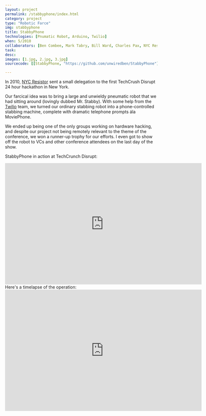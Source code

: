 ```yaml
---
layout: project
permalink: /stabbyphone/index.html 
category: project 
type: "Robotic Farce" 
img: stabbyphone
title: StabbyPhone
technologies: [Pnumatic Robot, Arduino, Twilio] 
when: 5/2010
collaborators: [Ben Combee, Mark Tabry, Bill Ward, Charles Pax, NYC Resistor]
task: 
desc:
images: [1.jpg, 2.jpg, 3.jpg]
sourcecode: [[StabbyPhone, "https://github.com/unwiredben/StabbyPhone"]]

---
```


In 2010, [NYC Resistor](nycresistor.com) sent a small delegation to the first TechCrush Disrupt 24 hour hackathon in New York. 

<!--break-->

Our farcical idea was to bring a large and unwieldy pneumatic robot that we had sitting around (lovingly dubbed Mr. Stabby). With some help from the [Twilio](twilio.com) team, we turned our ordinary stabbing robot into a phone-controlled stabbing machine, complete with dramatic telephone prompts ála MoviePhone.

We ended up being one of the only groups working on hardware hacking, and despite our project not being remotely relevant to the theme of the conference, we won a runner-up trophy for our efforts. I even got to show off the robot to VCs and other conference attendees on the last day of the show.

StabbyPhone in action at TechCrunch Disrupt:

<iframe width="650" height="400" src="http://www.youtube.com/embed/XHvXPOSaNbg" frameborder="0" allowfullscreen></iframe>

<br/>
Here's a timelapse of the operation:

<iframe width="650" height="400" src="http://www.youtube.com/embed/pYcPTk6uccU" frameborder="0" allowfullscreen></iframe>